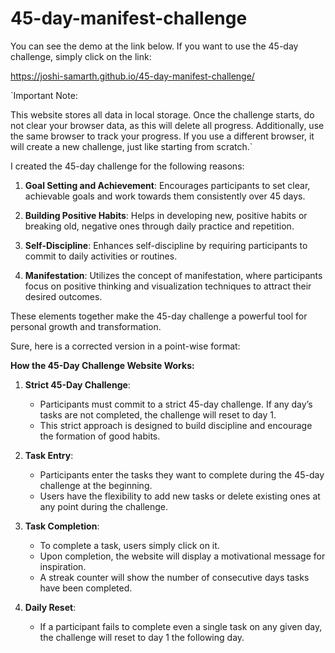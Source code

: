 # 45-day-manifest-challenge

You can see the demo at the link below. If you want to use the 45-day challenge, simply click on the link:

https://joshi-samarth.github.io/45-day-manifest-challenge/

`Important Note:

This website stores all data in local storage. Once the challenge starts, do not clear your browser data, as this will delete all progress. Additionally, use the same browser to track your progress. If you use a different browser, it will create a new challenge, just like starting from scratch.`

I created the 45-day challenge for the following reasons:

1. **Goal Setting and Achievement**: Encourages participants to set clear, achievable goals and work towards them consistently over 45 days.

2. **Building Positive Habits**: Helps in developing new, positive habits or breaking old, negative ones through daily practice and repetition.

3. **Self-Discipline**: Enhances self-discipline by requiring participants to commit to daily activities or routines.

4. **Manifestation**: Utilizes the concept of manifestation, where participants focus on positive thinking and visualization techniques to attract their desired outcomes.

These elements together make the 45-day challenge a powerful tool for personal growth and transformation.

Sure, here is a corrected version in a point-wise format:


**How the 45-Day Challenge Website Works:**

1. **Strict 45-Day Challenge**: 
   - Participants must commit to a strict 45-day challenge. If any day’s tasks are not completed, the challenge will reset to day 1.
   - This strict approach is designed to build discipline and encourage the formation of good habits.

2. **Task Entry**:
   - Participants enter the tasks they want to complete during the 45-day challenge at the beginning.
   - Users have the flexibility to add new tasks or delete existing ones at any point during the challenge.

3. **Task Completion**:
   - To complete a task, users simply click on it.
   - Upon completion, the website will display a motivational message for inspiration.
   - A streak counter will show the number of consecutive days tasks have been completed.

4. **Daily Reset**:
   - If a participant fails to complete even a single task on any given day, the challenge will reset to day 1 the following day.

